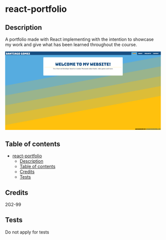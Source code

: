 # react-portfolio

## Description

A portfolio made with React implementing with the intention to showcase my work and give what has been learned throughout the course.

![react-portfolio deployed](portfolio/public/static_assets/images/home-screenshot.png)

## Table of contents

- [react-portfolio](#react-portfolio)
  - [Description](#description)
  - [Table of contents](#table-of-contents)
  - [Credits](#credits)
  - [Tests](#tests)

## Credits

2G2-99

## Tests

Do not apply for tests
